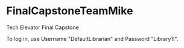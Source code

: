 # FinalCapstoneTeamMike
Tech Elevator Final Capstone

To log in, use Username "DefaultLibrarian" and Password "Library1!".
